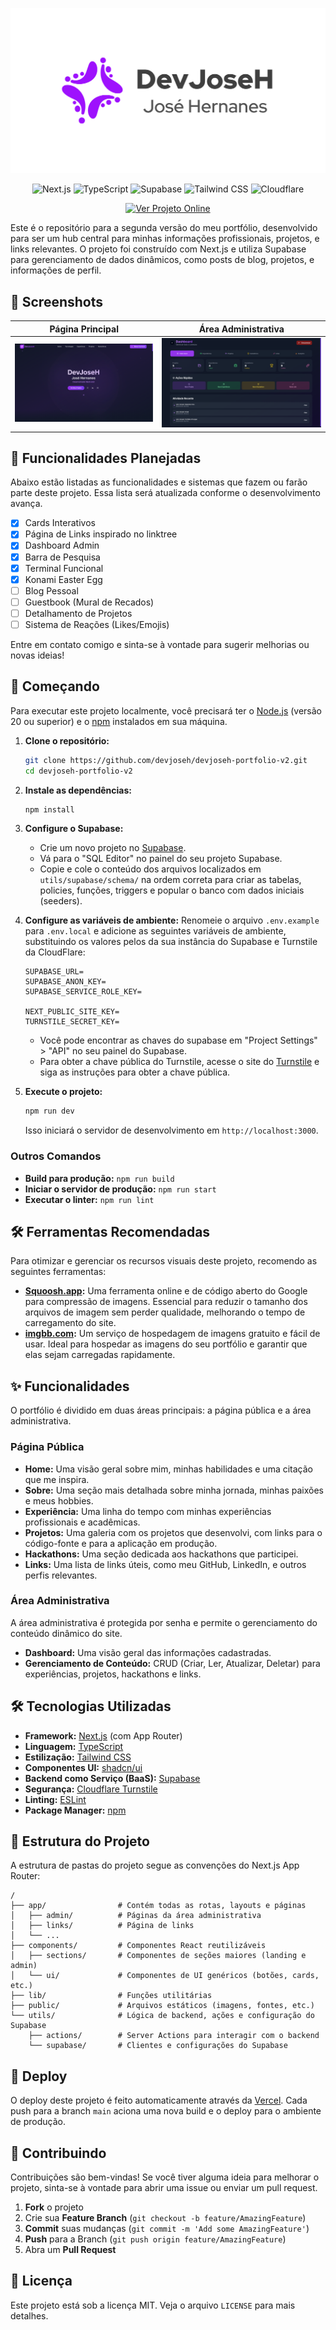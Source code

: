 ![Banner](./public/banner.png)

<p align="center">
  <img src="https://img.shields.io/badge/Next.js-000000?style=for-the-badge&logo=nextdotjs&logoColor=white" alt="Next.js"/>
  <img src="https://img.shields.io/badge/TypeScript-3178C6?style=for-the-badge&logo=typescript&logoColor=white" alt="TypeScript"/>
  <img src="https://img.shields.io/badge/Supabase-3FCF8E?style=for-the-badge&logo=supabase&logoColor=white" alt="Supabase"/>
  <img src="https://img.shields.io/badge/Tailwind_CSS-38B2AC?style=for-the-badge&logo=tailwind-css&logoColor=white" alt="Tailwind CSS"/>
   <img src="https://img.shields.io/badge/Cloudflare-F38020?style=for-the-badge&logo=cloudflare&logoColor=white" alt="Cloudflare"/>
</p>

<p align="center">
  <a href="https://devjoseh.com.br" target="_blank">
    <img src="https://img.shields.io/badge/Ver%20Projeto%20Online-25D366?style=for-the-badge" alt="Ver Projeto Online"/>
  </a>
</p>

Este é o repositório para a segunda versão do meu portfólio, desenvolvido para ser um hub central para minhas informações profissionais, projetos, e links relevantes. O projeto foi construído com Next.js e utiliza Supabase para gerenciamento de dados dinâmicos, como posts de blog, projetos, e informações de perfil.

## 📸 Screenshots

| Página Principal | Área Administrativa |
| :---: | :---: |
| ![Página Principal](./public/home_page.png) | ![Área Administrativa](./public/admin_page.png) |

## 🚧 Funcionalidades Planejadas

Abaixo estão listadas as funcionalidades e sistemas que fazem ou farão parte deste projeto. Essa lista será atualizada conforme o desenvolvimento avança.

- [x] Cards Interativos
- [x] Página de Links inspirado no linktree
- [x] Dashboard Admin
- [x] Barra de Pesquisa
- [x] Terminal Funcional
- [x] Konami Easter Egg
- [ ] Blog Pessoal
- [ ] Guestbook (Mural de Recados)
- [ ] Detalhamento de Projetos
- [ ] Sistema de Reações (Likes/Emojis)

Entre em contato comigo e sinta-se à vontade para sugerir melhorias ou novas ideias!

## 🚀 Começando

Para executar este projeto localmente, você precisará ter o [Node.js](https://nodejs.org/) (versão 20 ou superior) e o [npm](https://www.npmjs.com/) instalados em sua máquina.

1. **Clone o repositório:**
   ```bash
   git clone https://github.com/devjoseh/devjoseh-portfolio-v2.git
   cd devjoseh-portfolio-v2
   ```

2. **Instale as dependências:**
   ```bash
   npm install
   ```

3. **Configure o Supabase:**
   - Crie um novo projeto no [Supabase](https://supabase.com/).
   - Vá para o "SQL Editor" no painel do seu projeto Supabase.
   - Copie e cole o conteúdo dos arquivos localizados em `utils/supabase/schema/` na ordem correta para criar as tabelas, policies, funções, triggers e popular o banco com dados iniciais (seeders).

4. **Configure as variáveis de ambiente:**
   Renomeie o arquivo `.env.example` para `.env.local` e adicione as seguintes variáveis de ambiente, substituindo os valores pelos da sua instância do Supabase e Turnstile da CloudFlare:
   ```env
   SUPABASE_URL=
   SUPABASE_ANON_KEY=
   SUPABASE_SERVICE_ROLE_KEY=

   NEXT_PUBLIC_SITE_KEY=
   TURNSTILE_SECRET_KEY=
   ```
   - Você pode encontrar as chaves do supabase em "Project Settings" > "API" no seu painel do Supabase.
   - Para obter a chave pública do Turnstile, acesse o site do [Turnstile](https://www.cloudflare.com/pt-br/application-services/products/turnstile/) e siga as instruções para obter a chave pública.

5. **Execute o projeto:**
   ```bash
   npm run dev
   ```
   Isso iniciará o servidor de desenvolvimento em `http://localhost:3000`.

### Outros Comandos

- **Build para produção:** `npm run build`
- **Iniciar o servidor de produção:** `npm run start`
- **Executar o linter:** `npm run lint`

## 🛠️ Ferramentas Recomendadas

Para otimizar e gerenciar os recursos visuais deste projeto, recomendo as seguintes ferramentas:

- **[Squoosh.app](https://squoosh.app/):** Uma ferramenta online e de código aberto do Google para compressão de imagens. Essencial para reduzir o tamanho dos arquivos de imagem sem perder qualidade, melhorando o tempo de carregamento do site.
- **[imgbb.com](https://imgbb.com/):** Um serviço de hospedagem de imagens gratuito e fácil de usar. Ideal para hospedar as imagens do seu portfólio e garantir que elas sejam carregadas rapidamente.

## ✨ Funcionalidades

O portfólio é dividido em duas áreas principais: a página pública e a área administrativa.

### Página Pública

- **Home:** Uma visão geral sobre mim, minhas habilidades e uma citação que me inspira.
- **Sobre:** Uma seção mais detalhada sobre minha jornada, minhas paixões e meus hobbies.
- **Experiência:** Uma linha do tempo com minhas experiências profissionais e acadêmicas.
- **Projetos:** Uma galeria com os projetos que desenvolvi, com links para o código-fonte e para a aplicação em produção.
- **Hackathons:** Uma seção dedicada aos hackathons que participei.
- **Links:** Uma lista de links úteis, como meu GitHub, LinkedIn, e outros perfis relevantes.

### Área Administrativa

A área administrativa é protegida por senha e permite o gerenciamento do conteúdo dinâmico do site.

- **Dashboard:** Uma visão geral das informações cadastradas.
- **Gerenciamento de Conteúdo:** CRUD (Criar, Ler, Atualizar, Deletar) para experiências, projetos, hackathons e links.

## 🛠️ Tecnologias Utilizadas

- **Framework:** [Next.js](https://nextjs.org/) (com App Router)
- **Linguagem:** [TypeScript](https://www.typescriptlang.org/)
- **Estilização:** [Tailwind CSS](https://tailwindcss.com/)
- **Componentes UI:** [shadcn/ui](https://ui.shadcn.com/)
- **Backend como Serviço (BaaS):** [Supabase](https://supabase.io/)
- **Segurança:** [Cloudflare Turnstile](https://www.cloudflare.com/products/turnstile/)
- **Linting:** [ESLint](https://eslint.org/)
- **Package Manager:** [npm](https://www.npmjs.com/)

## 📂 Estrutura do Projeto

A estrutura de pastas do projeto segue as convenções do Next.js App Router:

```
/
├── app/                # Contém todas as rotas, layouts e páginas
│   ├── admin/          # Páginas da área administrativa
│   ├── links/          # Página de links
│   └── ...
├── components/         # Componentes React reutilizáveis
│   ├── sections/       # Componentes de seções maiores (landing e admin)
│   └── ui/             # Componentes de UI genéricos (botões, cards, etc.)
├── lib/                # Funções utilitárias
├── public/             # Arquivos estáticos (imagens, fontes, etc.)
└── utils/              # Lógica de backend, ações e configuração do Supabase
    ├── actions/        # Server Actions para interagir com o backend
    └── supabase/       # Clientes e configurações do Supabase
```

## 🚀 Deploy

O deploy deste projeto é feito automaticamente através da [Vercel](https://vercel.com/). Cada push para a branch `main` aciona uma nova build e o deploy para o ambiente de produção.

## 🤝 Contribuindo

Contribuições são bem-vindas! Se você tiver alguma ideia para melhorar o projeto, sinta-se à vontade para abrir uma issue ou enviar um pull request.

1. **Fork** o projeto
2. Crie sua **Feature Branch** (`git checkout -b feature/AmazingFeature`)
3. **Commit** suas mudanças (`git commit -m 'Add some AmazingFeature'`)
4. **Push** para a Branch (`git push origin feature/AmazingFeature`)
5. Abra um **Pull Request**

## 📄 Licença

Este projeto está sob a licença MIT. Veja o arquivo `LICENSE` para mais detalhes.
